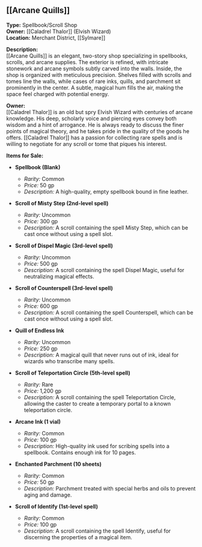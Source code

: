 ## [[Arcane Quills]]

**Type:** Spellbook/Scroll Shop  
**Owner:** [[Caladrel Thalor]] (Elvish Wizard)  
**Location:** Merchant District, [[Sylmare]]

**Description:**  
[[Arcane Quills]] is an elegant, two-story shop specializing in spellbooks, scrolls, and arcane supplies. The exterior is refined, with intricate stonework and arcane symbols subtly carved into the walls. Inside, the shop is organized with meticulous precision. Shelves filled with scrolls and tomes line the walls, while cases of rare inks, quills, and parchment sit prominently in the center. A subtle, magical hum fills the air, making the space feel charged with potential energy.

**Owner:**  
[[Caladrel Thalor]] is an old but spry Elvish Wizard with centuries of arcane knowledge. His deep, scholarly voice and piercing eyes convey both wisdom and a hint of arrogance. He is always ready to discuss the finer points of magical theory, and he takes pride in the quality of the goods he offers. [[Caladrel Thalor]] has a passion for collecting rare spells and is willing to negotiate for any scroll or tome that piques his interest.

**Items for Sale:**

- **Spellbook (Blank)**
    
    - _Rarity:_ Common
    - _Price:_ 50 gp
    - _Description:_ A high-quality, empty spellbook bound in fine leather.
- **Scroll of Misty Step (2nd-level spell)**
    
    - _Rarity:_ Uncommon
    - _Price:_ 300 gp
    - _Description:_ A scroll containing the spell Misty Step, which can be cast once without using a spell slot.
- **Scroll of Dispel Magic (3rd-level spell)**
    
    - _Rarity:_ Uncommon
    - _Price:_ 500 gp
    - _Description:_ A scroll containing the spell Dispel Magic, useful for neutralizing magical effects.
- **Scroll of Counterspell (3rd-level spell)**
    
    - _Rarity:_ Uncommon
    - _Price:_ 600 gp
    - _Description:_ A scroll containing the spell Counterspell, which can be cast once without using a spell slot.
- **Quill of Endless Ink**
    
    - _Rarity:_ Uncommon
    - _Price:_ 250 gp
    - _Description:_ A magical quill that never runs out of ink, ideal for wizards who transcribe many spells.
- **Scroll of Teleportation Circle (5th-level spell)**
    
    - _Rarity:_ Rare
    - _Price:_ 1,200 gp
    - _Description:_ A scroll containing the spell Teleportation Circle, allowing the caster to create a temporary portal to a known teleportation circle.
- **Arcane Ink (1 vial)**
    
    - _Rarity:_ Common
    - _Price:_ 100 gp
    - _Description:_ High-quality ink used for scribing spells into a spellbook. Contains enough ink for 10 pages.
- **Enchanted Parchment (10 sheets)**
    
    - _Rarity:_ Common
    - _Price:_ 50 gp
    - _Description:_ Parchment treated with special herbs and oils to prevent aging and damage.
- **Scroll of Identify (1st-level spell)**
    
    - _Rarity:_ Common
    - _Price:_ 100 gp
    - _Description:_ A scroll containing the spell Identify, useful for discerning the properties of a magical item.